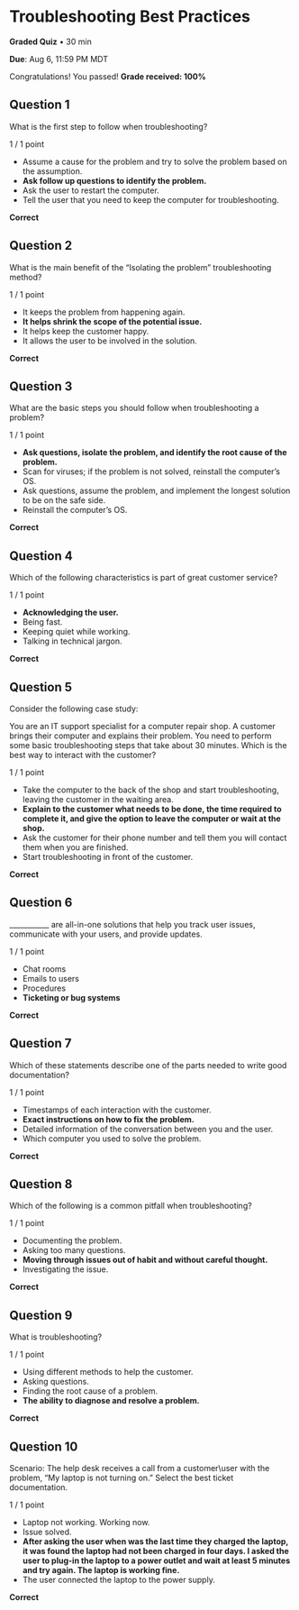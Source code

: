 # Troubleshooting Best Practices
**Graded Quiz** • 30 min

**Due**: Aug 6, 11:59 PM MDT

Congratulations! You passed!
**Grade received: 100%**


## Question 1
What is the first step to follow when troubleshooting?

1 / 1 point

- Assume a cause for the problem and try to solve the problem based on the assumption.
- **Ask follow up questions to identify the problem.**
- Ask the user to restart the computer.
- Tell the user that you need to keep the computer for troubleshooting.

**Correct**

## Question 2
What is the main benefit of the “Isolating the problem” troubleshooting method?

1 / 1 point

- It keeps the problem from happening again.
- **It helps shrink the scope of the potential issue.**
- It helps keep the customer happy.
- It allows the user to be involved in the solution.

**Correct**

## Question 3
What are the basic steps you should follow when troubleshooting a problem?

1 / 1 point

- **Ask questions, isolate the problem, and identify the root cause of the problem.**
- Scan for viruses; if the problem is not solved, reinstall the computer’s OS.
- Ask questions, assume the problem, and implement the longest solution to be on the safe side.
- Reinstall the computer’s OS.

**Correct**

## Question 4
Which of the following characteristics is part of great customer service?

1 / 1 point

- **Acknowledging the user.**
- Being fast.
- Keeping quiet while working.
- Talking in technical jargon.

**Correct**

## Question 5
Consider the following case study:

You are an IT support specialist for a computer repair shop. A customer brings their computer and explains their problem. You need to perform some basic troubleshooting steps that take about 30 minutes. Which is the best way to interact with the customer?

1 / 1 point

- Take the computer to the back of the shop and start troubleshooting, leaving the customer in the waiting area.
- **Explain to the customer what needs to be done, the time required to complete it, and give the option to leave the computer or wait at the shop.**
- Ask the customer for their phone number and tell them you will contact them when you are finished.
- Start troubleshooting in front of the customer.

**Correct**

## Question 6
___________ are all-in-one solutions that help you track user issues, communicate with your users, and provide updates.

1 / 1 point

- Chat rooms
- Emails to users
- Procedures
- **Ticketing or bug systems**

**Correct**

## Question 7
Which of these statements describe one of the parts needed to write good documentation?

1 / 1 point

- Timestamps of each interaction with the customer.
- **Exact instructions on how to fix the problem.**
- Detailed information of the conversation between you and the user.
- Which computer you used to solve the problem.

**Correct**

## Question 8
Which of the following is a common pitfall when troubleshooting?

1 / 1 point

- Documenting the problem.
- Asking too many questions.
- **Moving through issues out of habit and without careful thought.**
- Investigating the issue.

**Correct**

## Question 9
What is troubleshooting?

1 / 1 point

- Using different methods to help the customer.
- Asking questions.
- Finding the root cause of a problem.
- **The ability to diagnose and resolve a problem.**

**Correct**

## Question 10
Scenario: The help desk receives a call from a customer\user with the problem, “My laptop is not turning on.” Select the best ticket documentation. 

1 / 1 point

- Laptop not working. Working now.
- Issue solved.
- **After asking the user when was the last time they charged the laptop, it was found the laptop had not been charged in four days. I asked the user to plug-in the laptop to a power outlet and wait at least 5 minutes and try again. The laptop is working fine.**
- The user connected the laptop to the power supply.

**Correct**
